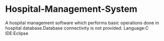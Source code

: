 # Hospital-Management-System
A hospital management software which performs basic operations done in hospital database.Database connectivity is not provided.
Language:C
IDE:Eclipse
